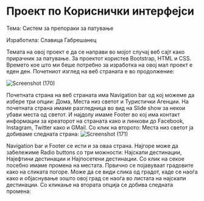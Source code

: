 # Проект по Кориснички интерфејси
Тема: Систем за препораки за патување

Изработила: Славица Габрешанец

Темата на овој проект е да се направи во мојот случај веб сајт како прирачник за патување. За проектот користев Bootstrap, HTML и СЅЅ. Времето кое што ми беше потребно за изработка на овој мал проект е еден ден. Почетниот изглед на веб страната е во продолжение:

![Screenshot (170)](https://user-images.githubusercontent.com/40269242/64996108-565fc600-d8dd-11e9-8ebb-dac653500c83.png)

Почетната страна на веб страната има Navigation bar од кој можеме да избере три опции: Дома, Места низ светот и Туристички Агенции.
На почетната страна имаме разгледница во вид на Slide show за некои убави места од светот. И најдолу имаме Footer во кој има контакт информации за креаторот на страната како и линкови до Facebook, Instagram, Twitter како и GMail. Со клик на второто: Места низ светот ја добиваме следната страна: 
![Screenshot (171)](https://user-images.githubusercontent.com/40269242/64996553-878cc600-d8de-11e9-9179-ae80a6d758d2.png)

Navigation bar и Footer се исти и за оваа страна. Најгоре може да забележиме Radio buttons со три можности: Најскапи дестинации, Најефтини дестинации и Најпосетени дестинации. Со клик на секое посебно имаме промена на местата. Првично се појавуваат градовите како на сликата погоре. Може да се види слика од градот, каде се наоѓа како и објаснување зошто овој град се наоѓа во листата на најскапи дестинации. 
Со кликање на втората опција се добива следната промена:






